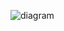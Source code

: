![diagram](https://raw.githubusercontent.com/CloudCoreo/audit-aws-ec2-samples/master/images/diagram.png "diagram")
